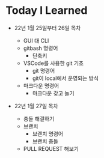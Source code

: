 # Today I Learned
- 22년 1월 25일부터 26일 목차
  - GUI 대 CLI
  - gitbash 명령어
    - 단축키
  - VSCode를 사용한 git 기초
    - git 명령어
    - git이 local에서 운영되는 방식
  - 마크다운 명령어
    - 마크다운 갖고 놀기

- 22년 1월 27일 목차
  - 충돌 해결하기
  - 브랜치
    - 브랜치 명령어
    - 브랜치 충돌
  - PULL REQUEST 해보기
